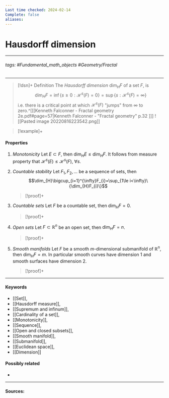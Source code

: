 ```yaml
---
Last time checked: 2024-02-14
Complete: false
aliases:
---
```

# Hausdorff dimension
***
###### tags: #Fundamental_math_objects #Geometry/Fractal 
***
>[!dsn]+ Definition
>The *Hausdorff dimension* $\dim_{H}F$ of a set $F$, is
>$$\dim_{H}F=\inf\{s\ge0:\mathcal{H}^{s}(F)=0 \}=\sup\{s:\mathcal{H}^{s}(F)=\infty\}$$
>i.e. there is a critical point at which $\mathcal{H}^{s}(F)$ "jumps" from $\infty$ to zero.^[[[Kenneth Falconner - Fractal geometry 2e.pdf#page=57|Kenneth Falconner - "Fractal geometry" p.32 ]]]
>![[Pasted image 20220816223542.png]]

>[!example]+ 
>

#### Properties
1. *Monotonicity*
   Let $E\subset F$, then $\dim_{H}E\le\dim_{H}F$. It follows from measure property that $\mathcal{H}^{s}(E)\le\mathcal{H}^{s}(F)$, $\forall s$.
2. *Countable stability*
   Let $F_{1},F_{2},\dots$ be a sequence of sets, then 
   $$\dim_{H}\bigcup_{i=1}^{\infty}F_{i}=\sup_{1\le i<\infty}\{\dim_{H}F_{i}\}$$
   >[!proof]+
   >
   
3. *Countable sets*
   Let $F$ be a countable set, then $\dim_{H}F=0$.
   >[!proof]+
   >
   
4. *Open sets*
   Let $F\subset\mathbb{R}^{n}$ be an open set, then $\dim_{H}F=n$.
   >[!proof]+
   >
   
5. *Smooth manifolds*
   Let $F$ be a smooth $m$-dimensional submanifold of $\mathbb{R}^{n}$, then $\dim_{H}F=m$. In particular smooth curves have dimension $1$ and smooth surfaces have dimension $2$.
   >[!proof]+
   >

***
#### Keywords
- [[Set]],
- [[Hausdorff measure]],
- [[Supremum and infinum]],
- [[Cardinality of a set]],
- [[Monotonicity]],
- [[Sequence]],
- [[Open and closed subsets]],
- [[Smooth manifold]],
- [[Submanifold]],
- [[Euclidean space]],
- [[Dimension]]
#### Possibly related
- 
***
#### Sources: